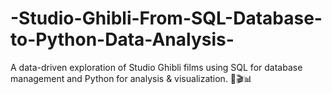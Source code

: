 # -Studio-Ghibli-From-SQL-Database-to-Python-Data-Analysis-
A data-driven exploration of Studio Ghibli films using SQL for database management and Python for analysis &amp; visualization. 🚀🎬📊
